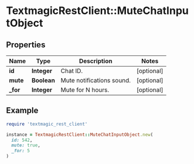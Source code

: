# TextmagicRestClient::MuteChatInputObject

## Properties

| Name | Type | Description | Notes |
| ---- | ---- | ----------- | ----- |
| **id** | **Integer** | Chat ID. | [optional] |
| **mute** | **Boolean** | Mute notifications sound. | [optional] |
| **_for** | **Integer** | Mute for N hours. | [optional] |

## Example

```ruby
require 'textmagic_rest_client'

instance = TextmagicRestClient::MuteChatInputObject.new(
  id: 542,
  mute: true,
  _for: 5
)
```

